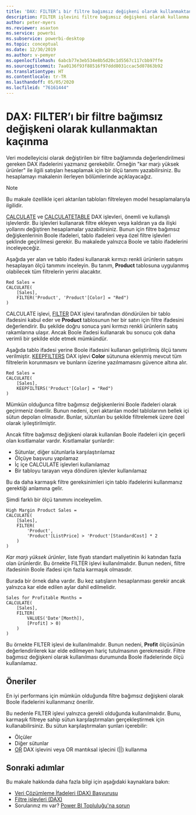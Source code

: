```yaml
---
title: 'DAX: FILTER’ı bir filtre bağımsız değişkeni olarak kullanmaktan kaçınma'
description: FILTER işlevini filtre bağımsız değişkeni olarak kullanma kılavuzu.
author: peter-myers
ms.reviewer: asaxton
ms.service: powerbi
ms.subservice: powerbi-desktop
ms.topic: conceptual
ms.date: 12/30/2019
ms.author: v-pemyer
ms.openlocfilehash: 6abcb77e3eb534e8b5d20c1d5567c117cbb97ffe
ms.sourcegitcommit: 7aa0136f93f88516f97ddd8031ccac5d07863b92
ms.translationtype: HT
ms.contentlocale: tr-TR
ms.lasthandoff: 05/05/2020
ms.locfileid: "76161444"
---
```

# <a name="dax-avoid-using-filter-as-a-filter-argument"></a>DAX: FILTER’ı bir filtre bağımsız değişkeni olarak kullanmaktan kaçınma

Veri modelleyicisi olarak değiştirilen bir filtre bağlamında değerlendirilmesi gereken DAX ifadelerini yazmanız gerekebilir. Örneğin "kar marjı yüksek ürünler" ile ilgili satışları hesaplamak için bir ölçü tanımı yazabilirsiniz. Bu hesaplamayı makalenin ilerleyen bölümlerinde açıklayacağız.

> [!NOTE]
> Bu makale özellikle içeri aktarılan tabloları filtreleyen model hesaplamalarıyla ilgilidir.

[CALCULATE](/dax/calculate-function-dax) ve [CALCULATETABLE](/dax/calculatetable-function-dax) DAX işlevleri, önemli ve kullanışlı işlevlerdir. Bu işlevleri kullanarak filtre ekleyen veya kaldıran ya da ilişki yollarını değiştiren hesaplamalar yazabilirsiniz. Bunun için filtre bağımsız değişkenlerinin Boole ifadeleri, tablo ifadeleri veya özel filtre işlevleri şeklinde geçirilmesi gerekir. Bu makalede yalnızca Boole ve tablo ifadelerini inceleyeceğiz.

Aşağıda yer alan ve tablo ifadesi kullanarak kırmızı renkli ürünlerin satışını hesaplayan ölçü tanımını inceleyin. Bu tanım, **Product** tablosuna uygulanmış olabilecek tüm filtrelerin yerini alacaktır.

```dax
Red Sales =
CALCULATE(
    [Sales],
    FILTER('Product', 'Product'[Color] = "Red")
)
```

CALCULATE işlevi, [FILTER](/dax/filter-function-dax) DAX işlevi tarafından döndürülen bir tablo ifadesini kabul eder ve **Product** tablosunun her bir satırı için filtre ifadesini değerlendirir. Bu şekilde doğru sonuca yani kırmızı renkli ürünlerin satış rakamlarına ulaşır. Ancak Boole ifadesi kullanarak bu sonucu çok daha verimli bir şekilde elde etmek mümkündür.

Aşağıda tablo ifadesi yerine Boole ifadesini kullanan geliştirilmiş ölçü tanımı verilmiştir. [KEEPFILTERS](/dax/keepfilters-function-dax) DAX işlevi **Color** sütununa eklenmiş mevcut tüm filtrelerin korunmasını ve bunların üzerine yazılmamasını güvence altına alır.

```dax
Red Sales =
CALCULATE(
    [Sales],
    KEEPFILTERS('Product'[Color] = "Red")
)
```

Mümkün olduğunca filtre bağımsız değişkenlerini Boole ifadeleri olarak geçirmeniz önerilir. Bunun nedeni, içeri aktarılan model tablolarının bellek içi sütun depoları olmasıdır. Bunlar, sütunları bu şekilde filtrelemek üzere özel olarak iyileştirilmiştir.

Ancak filtre bağımsız değişkeni olarak kullanılan Boole ifadeleri için geçerli olan kısıtlamalar vardır. Kısıtlamalar şunlardır:

- Sütunlar, diğer sütunlarla karşılaştırılamaz
- Ölçüye başvuru yapılamaz
- İç içe CALCULATE işlevleri kullanılamaz
- Bir tabloyu tarayan veya döndüren işlevler kullanılamaz

Bu da daha karmaşık filtre gereksinimleri için tablo ifadelerini kullanmanız gerektiği anlamına gelir.

Şimdi farklı bir ölçü tanımını inceleyelim.

```dax
High Margin Product Sales =
CALCULATE(
    [Sales],
    FILTER(
        'Product',
        'Product'[ListPrice] > 'Product'[StandardCost] * 2
    )
)
```

_Kar marjı yüksek ürünler_, liste fiyatı standart maliyetinin iki katından fazla olan ürünlerdir. Bu örnekte FILTER işlevi kullanılmalıdır. Bunun nedeni, filtre ifadesinin Boole ifadesi için fazla karmaşık olmasıdır.

Burada bir örnek daha vardır. Bu kez satışların hesaplanması gerekir ancak yalnızca kar elde edilen aylar dahil edilmelidir.

```dax
Sales for Profitable Months =
CALCULATE(
    [Sales],
    FILTER(
        VALUES('Date'[Month]),
        [Profit] > 0)
    )
)
```

Bu örnekte FILTER işlevi de kullanılmalıdır. Bunun nedeni, **Profit** ölçüsünün değerlendirilerek kar elde edilmeyen hariç tutulmasının gerekmesidir. Filtre bağımsız değişkeni olarak kullanılması durumunda Boole ifadelerinde ölçü kullanılamaz.

## <a name="recommendations"></a>Öneriler

En iyi performans için mümkün olduğunda filtre bağımsız değişkeni olarak Boole ifadelerini kullanmanız önerilir.

Bu nedenle FILTER işlevi yalnızca gerekli olduğunda kullanılmalıdır. Bunu, karmaşık filtreye sahip sütun karşılaştırmaları gerçekleştirmek için kullanabilirsiniz. Bu sütun karşılaştırmaları şunları içerebilir:

- Ölçüler
- Diğer sütunlar
- [OR](/dax/or-function-dax) DAX işlevini veya OR mantıksal işlecini (||) kullanma

## <a name="next-steps"></a>Sonraki adımlar

Bu makale hakkında daha fazla bilgi için aşağıdaki kaynaklara bakın:

- [Veri Çözümleme İfadeleri (DAX) Başvurusu](/dax/)
- [Filtre işlevleri (DAX)](/dax/filter-function-dax)
- Sorularınız mı var? [Power BI Topluluğu'na sorun](https://community.powerbi.com/)
